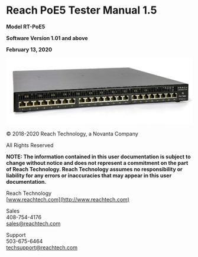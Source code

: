 # Reach PoE5 Tester Manual 1.5

 **Model RT-PoE5**

 **Software Version 1.01 and above**

 **February 13, 2020**

![PoE5 at Angle 2](media/3dbd8371b7b50702a616096062fe46d3.jpg)

© 2018-2020 Reach Technology, a Novanta Company

All Rights Reserved

**NOTE: The information contained in this user documentation is subject to
change without notice and does not represent a commitment on the part of Reach
Technology. Reach Technology assumes no responsibility or liability for any
errors or inaccuracies that may appear in this user documentation.**

Reach Technology<br/>
[www.reachtech.com](http://www.reachtech.com)

Sales<br/>
408-754-4176<br/>
<sales@reachtech.com>

Support<br/>
503-675-6464<br/>
<techsupport@reachtech.com>
